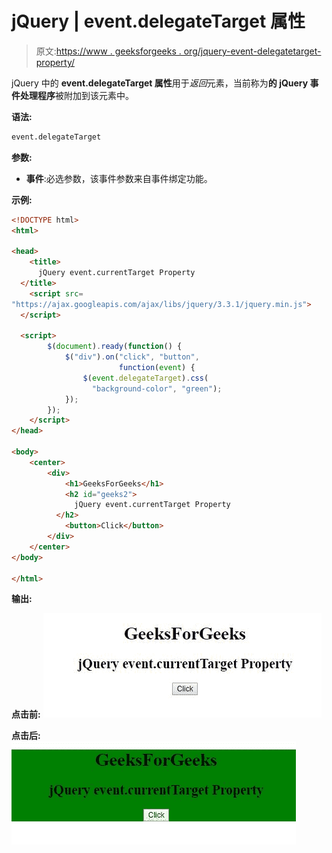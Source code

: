 # jQuery | event.delegateTarget 属性

> 原文:[https://www . geeksforgeeks . org/jquery-event-delegatetarget-property/](https://www.geeksforgeeks.org/jquery-event-delegatetarget-property/)

jQuery 中的 **event.delegateTarget 属性**用于*返回*元素，当前称为**的 jQuery 事件处理程序**被附加到该元素中。

**语法:**

```html
event.delegateTarget
```

**参数:**

*   **事件**:必选参数，该事件参数来自事件绑定功能。

**示例:**

```html
<!DOCTYPE html>
<html>

<head>
    <title>
      jQuery event.currentTarget Property
  </title>
    <script src=
"https://ajax.googleapis.com/ajax/libs/jquery/3.3.1/jquery.min.js">
  </script>

  <script>
        $(document).ready(function() {
            $("div").on("click", "button",
                        function(event) {
                $(event.delegateTarget).css(
                  "background-color", "green");
            });
        });
    </script>
</head>

<body>
    <center>
        <div>
            <h1>GeeksForGeeks</h1>
            <h2 id="geeks2">
              jQuery event.currentTarget Property
          </h2>
            <button>Click</button>
        </div>
    </center>
</body>

</html>
```

**输出:**

**点击前:**
![](img/93c2653f8a599a37861d94124546350a.png)

**点击后:**
![](img/f849e33417bbc225b33cc0b8c1b3aae8.png)